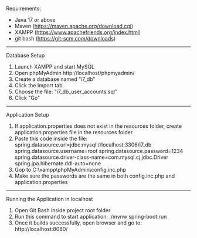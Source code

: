 Requirements:
- Java 17 or above
- Maven (https://maven.apache.org/download.cgi)
- XAMPP (https://www.apachefriends.org/index.html)
- git bash (https://git-scm.com/downloads)
-----------------------------------------------------------
Database Setup
1. Launch XAMPP and start MySQL
3. Open phpMyAdmin http://localhost/phpmyadmin/
4. Create a database named "i7_db"
5. Click the Import tab
6. Choose the file: "i7_db_user_accounts.sql"
7. Click "Go"
-----------------------------------------------------------
Application Setup
1. If application.properties does not exist in the resources folder, create application.properties file in the resources folder
2. Paste this code inside the file: 
		spring.datasource.url=jdbc:mysql://localhost:3306/i7_db
		spring.datasource.username=root
		spring.datasource.password=1234
		spring.datasource.driver-class-name=com.mysql.cj.jdbc.Driver
		spring.jpa.hibernate.ddl-auto=none
3. Gop to C:\xampp\phpMyAdmin\config.inc.php
4. Make sure the passwords are the same in both config.inc.php and application.properties
-----------------------------------------------------------
Running the Application in localhost
1. Open Git Bash inside project root folder
2. Run this command to start application:
	 ./mvnw spring-boot:run
3. Once it builds successfully, open browser and go to:
	 http://localhost:8080/
